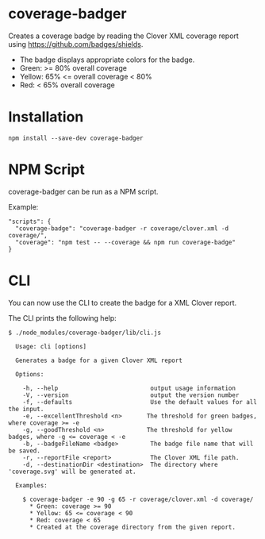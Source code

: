 coverage-badger
=========================
Creates a coverage badge by reading the Clover XML coverage report using https://github.com/badges/shields.


* The badge displays appropriate colors for the badge.
 * Green: >= 80% overall coverage
 * Yellow: 65% <= overall coverage < 80%
 * Red: < 65% overall coverage


Installation
=========

```
npm install --save-dev coverage-badger
```

NPM Script
===

coverage-badger can be run as a NPM script.

Example:

```
"scripts": {
  "coverage-badge": "coverage-badger -r coverage/clover.xml -d coverage/",
  "coverage": "npm test -- --coverage && npm run coverage-badge"
}
```

CLI
===

You can now use the CLI to create the badge for a XML Clover report.

The CLI prints the following help:

```
$ ./node_modules/coverage-badger/lib/cli.js

  Usage: cli [options]

  Generates a badge for a given Clover XML report

  Options:

    -h, --help                          output usage information
    -V, --version                       output the version number
    -f, --defaults                      Use the default values for all the input.
    -e, --excellentThreshold <n>       The threshold for green badges, where coverage >= -e
    -g, --goodThreshold <n>            The threshold for yellow badges, where -g <= coverage < -e
    -b, --badgeFileName <badge>         The badge file name that will be saved.
    -r, --reportFile <report>           The Clover XML file path.
    -d, --destinationDir <destination>  The directory where 'coverage.svg' will be generated at.

  Examples:

    $ coverage-badger -e 90 -g 65 -r coverage/clover.xml -d coverage/
      * Green: coverage >= 90
      * Yellow: 65 <= coverage < 90
      * Red: coverage < 65
      * Created at the coverage directory from the given report.
```
